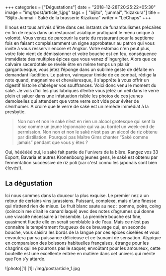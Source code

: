 +++
categories = ["Dégustations"]
date = "2018-12-28T20:25:22+05:30"
image = "img/post/article_1.jpg"
tags = [ "bijito", "junmai", "kizakura"]
title = "Bijito Junmai - Saké de la brasserie Kizakura"
writer = "LeChaps"
+++

Il nous est tous arrivés d'être dans ces instants de funambulismes précaires en fin de repas dans un restaurant asiatique pratiquant le menu unique à volonté. Vous venez de parcourir la carte du restaurant pour la septième fois en faisant complaisamment un signe approbateur au patron qui vous invite à vous resservir encore et Angkor. Votre estomac n'en peut plus, votre foie vient de démissionner et votre bouche est en feu, conséquence immédiate des multiples épices que vous venez d'ingurgiter. Alors que ce calvaire sacerdotale se révèle être en même temps un plaisir gargantuesque,  vous jetez l’éponge dans un sublime geste de défaite en demandant l’addition. Le patron, vainqueur timide de ce combat, rédige la note quand, magnanime et chevaleresque, il s'apprête à vous offrir un digestif histoire d’abréger vos souffrances. Voici donc venu le moment du saké. Je vois d’ici les plus lubriques d’entre vous jetez un oeil dans le verre plein et saluer dans une infatuation risible les photos de ces jeunes demoiselles qui attendent que votre verre soit vide pour éviter de s’enrhumer. A croire que le verre de saké est un remède immédiat à la presbytie.

> Non non et non le saké n’est en rien un alcool grotesque qui sent la rose comme un jeune légionnaire qui va au bordel un week-end de permission. Non non et non le saké n’est pas un alcool de riz obtenu par distillation. Pourquoi pas Maître Gims chanter “Saké comme jamais” pendant que vous y êtes ?

Oui, héééééé oui, le saké fait partie de l'univers de la bière. Rangez vos 33 Export, Bavaria et autres Kronenbourg jeunes gens, le saké est obtenu par fermentation successive de riz poli (car c'est connu les japonais sont bien élevés!).

## La dégustation

Ici nous sommes dans la douceur la plus exquise. Le premier nez a un retour de certains vins jurassiens. Puissant, complexe, mais d’une finesse qui n’attend rien de mieux. Le fruit blanc saute au nez : pomme, poire, coing (coincoin me dirait le canard laqué) avec des notes d’agrumes qui donne une vivacité nécessaire à l’ensemble. La première bouche est fine, quasiment fluette elle en serait semblable à de l’eau. Mais ce n’est pas connaitre le tempérament fougueux de ce breuvage qui, en seconde bouche, vous saisira les bords de la langue par ces épices ciselées et vous envoutera par sa puissance délicieuse et ce tsunami de sensation. 
Atypique en comparaison des boissons habituelles françaises, étrange pour les chagrins qui ne pourrons pas le saquer, envoûtant pour les amoureux, cette bouteille est une excellente entrée en matière dans cet univers qui mérite que l’on s’y attarde. 

![photo][1]
[1]: /img/post/article_1.jpg